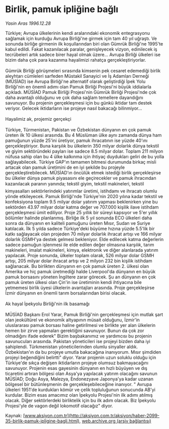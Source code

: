 # Birlik, pamuk ipliğine bağlı

*Yasin Aras 1996.12.28*

<font class="agenda2NewsSpot">
 Türkiye; Avrupa ülkelerinin kendi aralarındaki ekonomik entegrasyonu sağlamak için kurduğu Avrupa Birliği'ne girmek için tam 40 yıl uğraştı.
</font>
<font class="newsDetail">
 Ve sonunda birliğe girmenin ilk koşullarından biri olan Gümrük Birliği'ne 1995'te kabul edildi. Fakat kazanılacak paralar, genişleyecek vizyon, edinilecek iş tecrübeleri artık sadece birer hayal olmak üzere... Avrupa Birliği ülkeleri ise bizim daha çok para kazanma hayalimizi rahatça gerçekleştiriyorlar.
 <br/>
 <br/>
 Gümrük Birliği görüşmeleri sırasında kimsenin pek cesaret edemediği birlik aleyhtarı cümleleri sarfeden Müstakil Sanayici ve İş Adamları Derneği (MÜSİAD) ise Avrupa Birliği'ne alternatif olarak geliştirdiği İpek Yolu Birliği'nin en önemli adımı olan Pamuk Birliği Projesi'ni  büyük iddialarla açıkladı. MÜSİAD Pamuk Birliği Projesi'nin Gümrük Birliği Projesi'nde çok daha avantajlı olduğunu ve çok daha sağlam temellere dayandığını savunuyor. Bu projenin gerçekleşmesi için bu günkü iktidar tam destek veriyor. Gelecek iktidarların ise projeye nasıl bakacağı bilinmiyor...
 <br/>
 <br/>
 Hayalimiz ak, projemiz gerçekçi
 <br/>
 <br/>
 Türkiye, Türmenistan, Pakistan ve Özbekistan dünyanın en çok pamuk üreten ilk 10 ülkesi arasında. Bu 4 Müslüman ülke aynı zamanda dünya ham pamuğunun yüzde 25'ini üretiyor, pamuk ihracatının ise yüzde 40'ını gerçekleştiriyor. Buna karşılık bu ülkelerin 350 milyar dolarlık dünya tekstil ve giyim sektöründeki payları ise sadece 8.5 milyar dolar.  Toplam 211 milyon nüfusa sahip olan bu 4 ülke kalkınma için ihtiyaç duydukları geliri de bu yolla sağlayabilecek. Türkiye GAP'ın tamamen bitmesi durumunda birkaç misli artacak olan pamuk üretimini de en iyi  şekilde bu projeyle gerçekleştirebilecek. MÜSİAD'ın öncülük etmek istediği birlik gerçekleşirse bu ülkeler dünya pamuk piyasasını ele geçirecekler ve pamuk ihracından kazanılacak paranın yanında; tekstil giyim, tekstil makineleri, tekstil kimyasalları sektörlerindeki yatırımlar üretimi, istihdamı ve ihracatı olumlu yönde etkileyecek. Pamuk Birliği'nde Türkiye'nin 2020 yılına kadar tekstil ve konfeksiyona toplam 9.5 milyar dolar yatırım yapması beklenirken yine bu sektörden 43.97 milyar dolar katma değer ve 707.000 kişilik ilave istihdam gerçekleşmesi ümit ediliyor. Proje 25 yıllık bir süreyi kapsıyor ve 5'er yıllık bölümler halinde planlanmış. Birliğe ilk 5 yıl sonunda ECO ülkeleri daha sonra da dünyanın en kaliteli pamuğunu üreten Mısır, Sudan ve Suriye katılacak. İlk 5 yılda sadece Türkiye'deki büyüme hızına yüzde 5.5'lik bir katkı sağlayacak olan projeden 70 milyar dolarlık ihracat artışı ve 166 milyar dolarlık GSMH'ya destek gelmesi bekleniyor. Elde edilecek katma değerlerin sadece pamuğun işlenmesi ile elde edilen değer olmasına karşılık, tarım makineleri, imalat makineleri, kimya, elektronik ve diğer alanlarada yatırım yapılacak. Proje sonunda, ülkeler toplam olarak, 526 milyar dolar GSMH artışı, 205 milyar dolar ihracat artışı ve 2 milyon 232 bin kişilik istihdam sağlanacak. Bu birlikten dünyanın en çok pamuk üreten 2. ülkesi olan Amerika ve hiç pamuk üretmediği halde Liverpool'da dünyanın en büyük pamuk borsasını yöneten İngiltere zarar görecek. Şu an dünyanın en çok pamuk üreten ülkesi olan Çin'in ise üretiminin kendi ihtiyacına bile yetmemesi birlik üyesi ülkelerin avantajları arasında. Proje gerçekleşirse  İzmir dünyanın en önemli tarım borsalarından birisi olacak.
 <br/>
 <br/>
 Ak hayal İpekyolu Birliği'nin ilk basamağı
 <br/>
 <br/>
 MÜSİAD Başkanı Erol Yarar, Pamuk Birliği'nin gerçekleşmesi için mutlak şart olan jeokültürel ve ekonomik altyapının müsait olduğunu, İzmir'in uluslararası pamuk borsası haline getirilmesi ve birlikte yer alan ülkelerin hemen bir zirve yapmaları gerektiğini savunuyor. Bunun da çok zor olmadığını ifade ederek" Bizim başbakanımız ve yardımcısı bu projenin savunucuları arasında. Pakistan yöneticileri ise projeyi bizden daha iyi sahiplendi. Türkmenistan yöneticilerinden olumlu sinyaller aldık. Özbekistan'ın da bu projeye umutla bakacağına inanıyorum. Mısır şimdiden projeyi beğendiğini belirtti" diyor. Yarar projenin uzun soluklu olduğu için Türkiye'de sıkça değişen iktidarların projeye olumsuz bakmayacağını savunuyor. Projenin esas gayesinin dünyanın en hızlı büyüyen ve dış ticaretini artıran bölgesi olan Asya'ya yapılacak yatırım olacağını savunun MÜSİAD; Doğu Asya, Malezya, Endonezyave Japonya'ya kadar uzanan bölgesel bir bütünleşmenin de gerçekleşebileceğine inanıyor.  " Avrupa ülkeleri 1951'de kurdukları kömür ve çelik topluluğunun sonucunda AB'yi kurdular. Bizim esas amacımız olan İpekyolu Projesi'nin ilk adımı atılmış olacak. Diğer sektörlerdeki birliktelik için bu ilk adım olacak. Biz İpekyolu Projesi'yle de vagon değil lokomotif olacağız" diyor.
 <br/>
</font>

Kaynak: [www.aksiyon.com.tr](http://aksiyon.com.tr/aksiyon/haber-2099-35-birlik-pamuk-ipligine-bagli.html), [web.archive.org (arşiv bağlantısı)](http://web.archive.org/web/20101210104936/http://aksiyon.com.tr/aksiyon/haber-2099-35-birlik-pamuk-ipligine-bagli.html)
